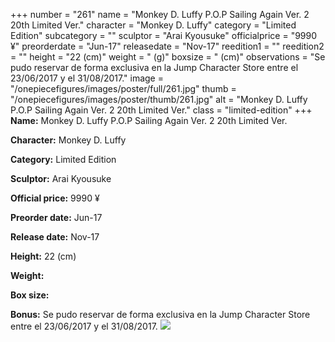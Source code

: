 +++
number = "261"
name = "Monkey D. Luffy P.O.P Sailing Again Ver. 2 20th Limited Ver."
character = "Monkey D. Luffy"
category = "Limited Edition"
subcategory = ""
sculptor = "Arai Kyousuke"
officialprice = "9990 ¥"
preorderdate = "Jun-17"
releasedate = "Nov-17"
reedition1 = ""
reedition2 = ""
height = "22 (cm)"
weight = " (g)"
boxsize = " (cm)"
observations = "Se pudo reservar de forma exclusiva en la Jump Character Store entre el 23/06/2017 y el 31/08/2017."
image = "/onepiecefigures/images/poster/full/261.jpg"
thumb = "/onepiecefigures/images/poster/thumb/261.jpg"
alt = "Monkey D. Luffy P.O.P Sailing Again Ver. 2 20th Limited Ver."
class = "limited-edition"
+++
**Name:** Monkey D. Luffy P.O.P Sailing Again Ver. 2 20th Limited Ver.

**Character:** Monkey D. Luffy

**Category:** Limited Edition 

**Sculptor:** Arai Kyousuke

**Official price:** 9990 ¥

**Preorder date:** Jun-17

**Release date:** Nov-17

**Height:** 22 (cm)

**Weight:** 

**Box size:** 

**Bonus:** Se pudo reservar de forma exclusiva en la Jump Character Store entre el 23/06/2017 y el 31/08/2017.
<img src="/onepiecefigures/images/poster/thumb/261.jpg">